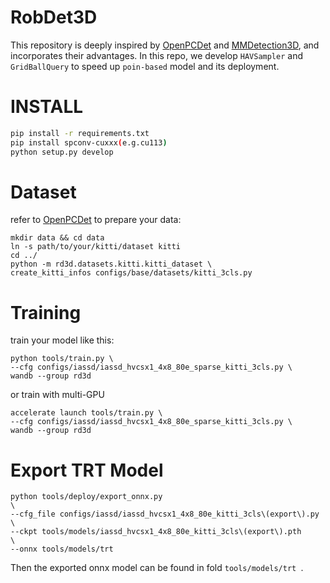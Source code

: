 # RobDet3D
This repository is deeply inspired by [OpenPCDet](https://github.com/open-mmlab/OpenPCDet.git) and [MMDetection3D](https://github.com/open-mmlab/mmdetection3d.git), and incorporates their advantages.
In this repo, we develop `HAVSampler` and `GridBallQuery` to speed up `poin-based` model and its deployment.
# INSTALL
```bash
pip install -r requirements.txt
pip install spconv-cuxxx(e.g.cu113)
python setup.py develop
```
# Dataset
refer to [OpenPCDet](https://github.com/open-mmlab/OpenPCDet.git) to prepare your data:
```shell
mkdir data && cd data
ln -s path/to/your/kitti/dataset kitti
cd ../
python -m rd3d.datasets.kitti.kitti_dataset \
create_kitti_infos configs/base/datasets/kitti_3cls.py
```

# Training
train your model like this:
```shell
python tools/train.py \
--cfg configs/iassd/iassd_hvcsx1_4x8_80e_sparse_kitti_3cls.py \
wandb --group rd3d
```
or train with multi-GPU
```shell
accelerate launch tools/train.py \
--cfg configs/iassd/iassd_hvcsx1_4x8_80e_sparse_kitti_3cls.py \
wandb --group rd3d
```

# Export TRT Model
```shell
python tools/deploy/export_onnx.py                                      \
--cfg_file configs/iassd/iassd_hvcsx1_4x8_80e_kitti_3cls\(export\).py   \
--ckpt tools/models/iassd_hvcsx1_4x8_80e_kitti_3cls\(export\).pth       \
--onnx tools/models/trt 
``` 
Then the exported onnx model can be found in fold `tools/models/trt `.